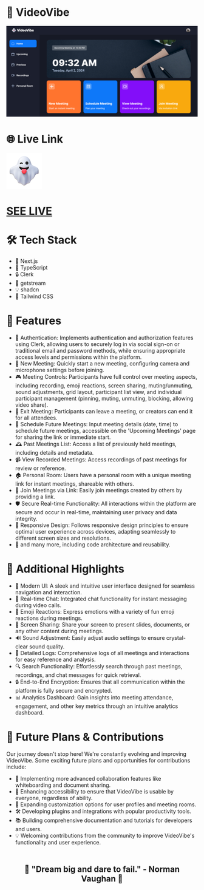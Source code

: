    <h1>🎥 VideoVibe </h1>
 
 <div style="text-align: center;">
    <img src="public/banner.png" alt="VideoVibe Logo" style="max-width: 100%;">
  </div>

  <h1>🌐 Live Link</h1>
  <img src="src/app/icon.png" alt="VideoVibe Logo" style="max-width: 100%;">
  
 # [SEE LIVE]()
  
  <h1>🛠️ Tech Stack</h1>
  <ul>
    <li>🔗 Next.js</li>
    <li>📝 TypeScript</li>
    <li>🔒 Clerk</li>
    <li>🌊 getstream</li>
    <li>💡 shadcn</li>
    <li>🎨 Tailwind CSS</li>
  </ul>
  
  <h1>🔋 Features</h1>
  <ul>
    <li>🔑 Authentication: Implements authentication and authorization features using Clerk, allowing users to securely log in via social sign-on or traditional email and password methods, while ensuring appropriate access levels and permissions within the platform.</li>
    <li>🚀 New Meeting: Quickly start a new meeting, configuring camera and microphone settings before joining.</li>
    <li>🎮 Meeting Controls: Participants have full control over meeting aspects, including recording, emoji reactions, screen sharing, muting/unmuting, sound adjustments, grid layout, participant list view, and individual participant management (pinning, muting, unmuting, blocking, allowing video share).</li>
    <li>🚪 Exit Meeting: Participants can leave a meeting, or creators can end it for all attendees.</li>
    <li>📅 Schedule Future Meetings: Input meeting details (date, time) to schedule future meetings, accessible on the 'Upcoming Meetings' page for sharing the link or immediate start.</li>
    <li>🕰️ Past Meetings List: Access a list of previously held meetings, including details and metadata.</li>
    <li>📹 View Recorded Meetings: Access recordings of past meetings for review or reference.</li>
    <li>🏠 Personal Room: Users have a personal room with a unique meeting link for instant meetings, shareable with others.</li>
    <li>🔗 Join Meetings via Link: Easily join meetings created by others by providing a link.</li>
    <li>🛡️ Secure Real-time Functionality: All interactions within the platform are secure and occur in real-time, maintaining user privacy and data integrity.</li>
    <li>📱 Responsive Design: Follows responsive design principles to ensure optimal user experience across devices, adapting seamlessly to different screen sizes and resolutions.</li>
    <li>🧩 and many more, including code architecture and reusability.</li>
  </ul>

  <h1>🎉 Additional Highlights</h1>
  <ul>
    <li>🚀 Modern UI: A sleek and intuitive user interface designed for seamless navigation and interaction.</li>
    <li>💬 Real-time Chat: Integrated chat functionality for instant messaging during video calls.</li>
    <li>🌟 Emoji Reactions: Express emotions with a variety of fun emoji reactions during meetings.</li>
    <li>🎥 Screen Sharing: Share your screen to present slides, documents, or any other content during meetings.</li>
    <li>🔊 Sound Adjustment: Easily adjust audio settings to ensure crystal-clear sound quality.</li>
    <li>📜 Detailed Logs: Comprehensive logs of all meetings and interactions for easy reference and analysis.</li>
    <li>🔍 Search Functionality: Effortlessly search through past meetings, recordings, and chat messages for quick retrieval.</li>
    <li>🔒 End-to-End Encryption: Ensures that all communication within the platform is fully secure and encrypted.</li>
    <li>📊 Analytics Dashboard: Gain insights into meeting attendance, engagement, and other key metrics through an intuitive analytics dashboard.</li>
  </ul>

  <h1>🚀 Future Plans & Contributions</h1>
  <p>Our journey doesn't stop here! We're constantly evolving and improving VideoVibe. Some exciting future plans and opportunities for contributions include:</p>
  <ul>
    <li>🔨 Implementing more advanced collaboration features like whiteboarding and document sharing.</li>
    <li>🌱 Enhancing accessibility to ensure that VideoVibe is usable by everyone, regardless of ability.</li>
    <li>🎨 Expanding customization options for user profiles and meeting rooms.</li>
    <li>🛠️ Developing plugins and integrations with popular productivity tools.</li>
    <li>📚 Building comprehensive documentation and tutorials for developers and users.</li>
    <li>💡 Welcoming contributions from the community to improve VideoVibe's functionality and user experience.</li>
  </ul>

  <div style="text-align: center; margin-top: 50px;">
    <h2>🚀 "Dream big and dare to fail." - Norman Vaughan 🌟</h2>
  </div>
